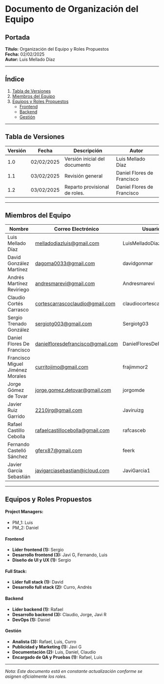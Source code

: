 # **Documento de Organización del Equipo**

## **Portada**
**Título:** Organización del Equipo y Roles Propuestos  
**Fecha:** 02/02/2025  
**Autor:** Luis Mellado Díaz  

---

## **Índice**
1. [Tabla de Versiones](#tabla-de-versiones)
2. [Miembros del Equipo](#miembros-del-equipo)
3. [Equipos y Roles Propuestos](#equipos-y-roles-propuestos)
   - [Frontend](#frontend)
   - [Backend](#backend)
   - [Gestión](#gestión)

---

## **Tabla de Versiones**

| Versión | Fecha | Descripción | Autor |
|---------|------------|-------------|--------|
| 1.0 | 02/02/2025 | Versión inicial del documento | Luis Mellado Díaz |
| 1.1 | 03/02/2025 | Revisión general | Daniel Flores de Francisco |
| 1.2 | 03/02/2025 | Reparto provisional de roles. | Daniel Flores de Francisco |


---

## **Miembros del Equipo**

| Nombre | Correo Electrónico | Usuario |
|--------|--------------------|---------|
| Luis Mellado Díaz | melladodiazluis@gmail.com | LuisMelladoDiaz |
| David González Martínez | dagoma0033@gmail.com | davidgonmar |
| Andrés Martínez Reviriego | andresmarevi@gmail.com | Andresmarevi |
| Claudio Cortés Carrasco | cortescarrascoclaudio@gmail.com | claudiocortescarrasco |
| Sergio Trenado González | sergiotg003@gmail.com | Sergiotg03 |
| Daniel Flores De Francisco | danielfloresdefrancisco@gmail.com | DanielFloresDeFrancisco |
| Francisco Miguel Jiménez Morales | curritojimo@gmail.com | frajimmor2 |
| Jorge Gómez de Tovar | jorge.gomez.detovar@gmail.com | jorgomde |
| Javier Ruiz Garrido | 2210jrg@gmail.com | Javiruizg |
| Rafael Castillo Cebolla | rafaelcastillocebolla@gmail.com | rafcasceb |
| Fernando Castelló Sánchez | gferx87@gmail.com | feerk |
| Javier García Sebastián | javigarciasebastian@icloud.com | JaviGarcia1 |

---

## **Equipos y Roles Propuestos**

#### **Project Managers:**
- PM_1: Luis
- PM_2: Daniel

#### **Frontend**
- **Líder frontend (1):** Sergio
- **Desarrollo frontend (3):** Javi G, Fernando, Luis
- **Diseño de UI y UX (1):** Sergio
  
#### **Full Stack:** 
- **Líder full stack (1):** David
- **Desarrollo full stack (2):** Curro, Andrés

#### **Backend**
- **Líder backend (1):** Rafael
- **Desarrollo backend (3):** Claudio, Jorge, Javi R
- **DevOps (1):** Daniel

#### **Gestión**
- **Analista (3):** Rafael, Luis, Curro
- **Publicidad y Marketing (1):** Javi G
- **Documentación (2):** Luis, Daniel, Claudio
- **Encargado de QA y Pruebas (1):** Rafael, Luis

---

_Nota: Este documento está en constante actualización conforme se asignen oficialmente los roles._
